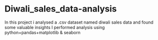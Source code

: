 # Diwali_sales_data-analysis
In this project i analysed a .csv dataset named diwali sales data and found some valuable insights 
I performed analysis using python+pandas+matplotlib & seaborn
